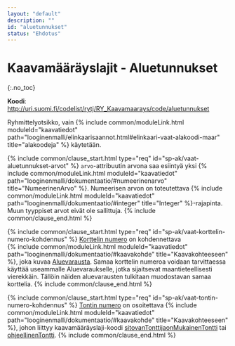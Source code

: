 ```yaml
---
layout: "default"
description: ""
id: "aluetunnukset"
status: "Ehdotus"
---
```

# Kaavamääräyslajit - Aluetunnukset
{:.no_toc}

**Koodi**: <http://uri.suomi.fi/codelist/rytj/RY_Kaavamaarays/code/aluetunnukset>

Ryhmittelyotsikko, vain {% include common/moduleLink.html moduleId="kaavatiedot" path="looginenmalli/elinkaarisaannot.html#elinkaari-vaat-alakoodi-maar" title="alakoodeja" %} käytetään.

{% include common/clause_start.html type="req" id="sp-ak/vaat-aluetunnukset-arvot" %}
```arvo```-attribuutin arvona saa esiintyä yksi {% include common/moduleLink.html moduleId="kaavatiedot" path="looginenmalli/dokumentaatio/#numeerinenarvo" title="NumeerinenArvo" %}.  Numeerisen arvon on toteutettava {% include common/moduleLink.html moduleId="kaavatiedot" path="looginenmalli/dokumentaatio/#integer" title="Integer" %}-rajapinta. Muun tyyppiset arvot eivät ole sallittuja.
{% include common/clause_end.html %}

{% include common/clause_start.html type="req" id="sp-ak/vaat-korttelin-numero-kohdennus" %}
[Korttelin numero](<http://uri.suomi.fi/codelist/rytj/RY_Kaavamaarays/code/korttelinNumero>) on kohdennettava  
 {% include common/moduleLink.html moduleId="kaavatiedot" path="looginenmalli/dokumentaatio/#kaavakohde" title="Kaavakohteeseen" %}, joka kuvaa [Aluevarausta](../../aluevaraukset/index.md). Samaa korttelin numeroa voidaan tarvittaessa käyttää useammalle Aluevaraukselle, jotka sijaitsevat maantieteellisesti vierekkäin. Tällöin näiden aluevarausten tulkitaan muodostavan samaa korttelia.
{% include common/clause_end.html %}

{% include common/clause_start.html type="req" id="sp-ak/vaat-tontin-numero-kohdennus" %}
[Tontin numero](<http://uri.suomi.fi/codelist/rytj/RY_Kaavamaarays/code/tontinNumero>) on osoitettava {% include common/moduleLink.html moduleId="kaavatiedot" path="looginenmalli/dokumentaatio/#kaavakohde" title="Kaavakohteeseen" %}, johon liittyy kaavamääräyslaji-koodi [sitovanTonttijaonMukainenTontti](http://uri.suomi.fi/codelist/rytj/RY_Kaavamaarays/code/sitovanTonttijaonMukainenTontti) tai [ohjeellinenTontti](http://uri.suomi.fi/codelist/rytj/RY_Kaavamaarays/code/ohjeellinenTontti).
{% include common/clause_end.html %}
